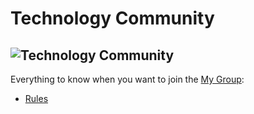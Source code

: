 # Technology Community
![Technology Community](https://scontent.fhan5-7.fna.fbcdn.net/v/t1.0-9/84481500_488747641823180_857236512633257984_n.jpg?_nc_cat=103&_nc_ohc=eNveyhczMmsAX_nawdi&_nc_ht=scontent.fhan5-7.fna&oh=05ed5c556dc03404f673afa7c1c7571f&oe=5E8FC8C8)
---
Everything to know when you want to join the [My Group](https://www.facebook.com/groups/Developer.KingNNT/):

 - [Rules](https://github.com/KingNNT/Facebook-Group-Manager/blob/master/RULES.md)
